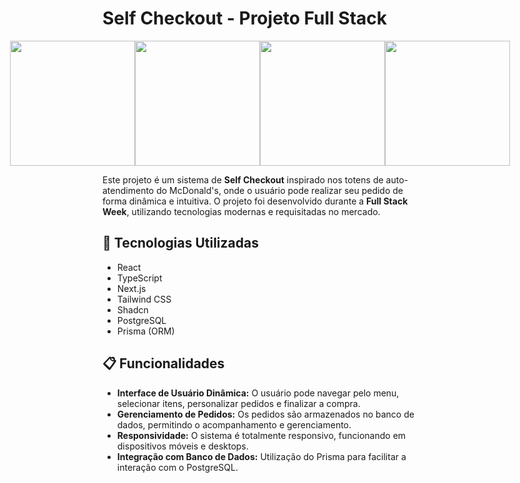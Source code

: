 # Self Checkout - Projeto Full Stack

<div style="display: flex; justify-content: center;">
  <img src="https://github.com/user-attachments/assets/80cad541-47fc-44d7-8000-fff531ef343e" width="200" heigth="200" />
  <img src="https://github.com/user-attachments/assets/19937083-bdd0-42a9-bfe1-9e026a2ad0e4" width="200" heigth="200" />
  <img src="https://github.com/user-attachments/assets/80cad541-47fc-44d7-8000-fff531ef343e" width="200" heigth="200" />
  <img src="https://github.com/user-attachments/assets/cbbf0a22-61de-42dd-b84e-d53266582583" width="200" heigth="200" />
</div>

Este projeto é um sistema de **Self Checkout** inspirado nos totens de auto-atendimento do McDonald's, onde o usuário pode realizar seu pedido de forma dinâmica e intuitiva. O projeto foi desenvolvido durante a **Full Stack Week**, utilizando tecnologias modernas e requisitadas no mercado.

## 🚀 Tecnologias Utilizadas
  - React
  - TypeScript
  - Next.js
  - Tailwind CSS
  - Shadcn
  - PostgreSQL
  - Prisma (ORM)

## 📋 Funcionalidades

- **Interface de Usuário Dinâmica:** O usuário pode navegar pelo menu, selecionar itens, personalizar pedidos e finalizar a compra.
- **Gerenciamento de Pedidos:** Os pedidos são armazenados no banco de dados, permitindo o acompanhamento e gerenciamento.
- **Responsividade:** O sistema é totalmente responsivo, funcionando em dispositivos móveis e desktops.
- **Integração com Banco de Dados:** Utilização do Prisma para facilitar a interação com o PostgreSQL.
